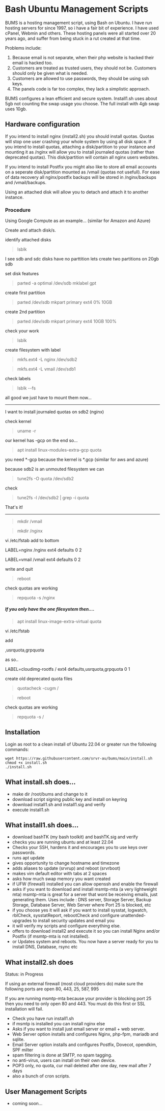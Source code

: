 # Bash Ubuntu Management Scripts

BUMS is a hosting management script, using Bash on Ubuntu.
I have run hosting servers for since 1997, so i have a fair bit of experience.
I have used cPanel, Webmin and others. These hosting panels were all started over 20 years ago, and suffer from being stuck in a rut created at that time.

Problems include:
1. Because email is not separate, when their php website is hacked their email is hacked too.
2. Customers are treated as trusted users, they should not be. Customers should only be given what is needed.
3. Customers are allowed to use passwords, they should be using ssh keys.
4. The panels code is far too complex, they lack a simplistic approach.

BUMS configures a lean efficient and secure system.
Install1.sh uses about 5gb not counting the swap usage you choose.
The full install with 4gb swap uses 10gb.

## Hardware configuration
If you intend to install nginx (install2.sh) you should install quotas. Quotas will stop one user crashing your whole system by using all disk space.
If you intend to install quotas, attaching a disk/partition to your instance and mounting it as /nginx will allow you to install journaled quotas (rather than deprecated quotas). This disk/partition will contain all nginx users websites.

If you intend to install Postfix you might also like to store all email accounts on a seperate disk/partition mounted as /vmail (quotas not usefull). For ease of data recovery all nginx/postfix backups will be stored in /nginx/backups and /vmail/backups.

Using an attached disk will allow you to detach and attach it to another instance.

### Procedure
Using Google Compute as an example... (similar for Amazon and Azure)

Create and attach disk/s.

identify attached disks
> lsblk

I see sdb and sdc disks have no parttition
lets create two partitions on 20gb sdb

set disk features
> parted -a optimal /dev/sdb mklabel gpt

create first partition
> parted /dev/sdb mkpart primary ext4 0% 10GB

create 2nd partition
> parted /dev/sdb mkpart primary ext4 10GB 100%

check your work
> lsblk

create filesystem with label
> mkfs.ext4 -L nginx /dev/sdb2

> mkfs.ext4 -L vmail /dev/sdb1

check labels
> lsblk --fs

all good we just have to mount them now...

***********

I want to install journaled quotas on sdb2 (nginx)

check kernel
> uname -r

our kernel has -gcp on the end so...
> apt install linux-modules-extra-gcp quota

you need *-gcp because the kernel is *.gcp (similar for aws and azure)

because sdb2 is an unmouted filesystem we can
> tune2fs -O quota /dev/sdb2

check
> tune2fs -l /dev/sdb2 | grep -i quota

That's it!

******************
> mkdir /vmail

> mkdir /nginx

vi /etc/fstab
add to bottom

LABEL=nginx     /nginx          ext4    defaults        0 2

LABEL=vmail     /vmail          ext4    defaults        0 2

write and quit
>reboot

check quotas are working
> repquota -s /nginx

##### If you only have the one filesystem then....
> apt install linux-image-extra-virtual quota

vi /etc/fstab

add

,usrquota,grpquota

as so..

LABEL=cloudimg-rootfs   /        ext4   defaults,usrquota,grpquota        0 1

create old deprecated quota files
> quotacheck -cugm /

> reboot

check quotas are working
> repquota -s /

## Installation
Login as root to a clean install of Ubuntu 22.04 or greater
run the following commands:
```
wget https://raw.githubusercontent.com/srvr-au/bums/main/install.sh
chmod +x install.sh
./install.sh
```

## What install.sh does...
- make dir /root/bums and change to it
- download script signing public key and install on keyring
- download install1.sh and install1.sig and verify
- execute install1.sh

## What install1.sh does...
- download bashTK (my bash toolkit) and bashTK.sig and verify
- checks you are running ubuntu and at least 22.04
- Checks your SSH, hardens it and encourages you to use keys over passwords.
- runs apt update
- gives opportunity to change hostname and timezone
- adds aliases to update (srvrup) and reboot (srvrboot)
- makes vim default editor with tabs at 2 spaces
- asks how much swap memory you want created
- if UFW (firewall) installed you can allow openssh and enable the firewall
- asks if you want to download and install msmtp-mta (a very lightweight mta)
msmtp-mta is great for a server that wont be receiving emails, just generating them.
Uses include : DNS server, Storage Server, Backup Storage, Database Server, Web Server where Port 25 is blocked, etc
- if you choose yes it will ask if you want to install sysstat, logwatch, rblCheck, sysstatReport, rebootCheck and configure unattended-upgrades to install security updates and email you
- it will verify my scripts and configure everything else.
- offers to download install2 and execute it so you can install Nginx and/or Postfix (if msmtp-mta is not installed).
- or Updates system and reboots. You now have a server ready for you to install DNS, Database, rsync etc

## What install2.sh does
Status: in Progress

If using an external firewall (most cloud providers do) make sure the following ports are open 80, 443, 25, 587, 995

If you are running msmtp-mta because your provider is blocking port 25 then you need to only open 80 and 443. You must do this first or SSL installation will fail.

- Check you have run install1.sh
- if msmtp is installed you can install nginx else
- Asks if you want to install just email server or email + web server.
- Web Server option installs and configures Nginx, php-fpm, mariadb and sqlite.
- Email Server option installs and configures Postfix, Dovecot, opendkim, SPF milter
- spam filtering is done at SMTP, no spam tagging.
- no anti-virus, users can install on their own device.
- POP3 only, no quota, cur mail deleted after one day, new mail after 7 days
- also a bunch of cron scripts.

## User Management Scripts
- coming soon...
